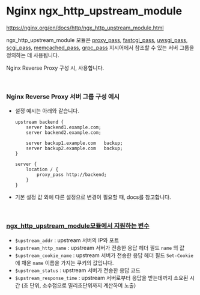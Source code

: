 # Nginx ngx_http_upstream_module

https://nginx.org/en/docs/http/ngx_http_upstream_module.html

ngx_http_upstream_module 모듈은 [proxy_pass](https://nginx.org/en/docs/http/ngx_http_proxy_module.html#proxy_pass), [fastcgi_pass](https://nginx.org/en/docs/http/ngx_http_fastcgi_module.html#fastcgi_pass), [uwsgi_pass](https://nginx.org/en/docs/http/ngx_http_uwsgi_module.html#uwsgi_pass), [scgi_pass](https://nginx.org/en/docs/http/ngx_http_scgi_module.html#scgi_pass), [memcached_pass](https://nginx.org/en/docs/http/ngx_http_memcached_module.html#memcached_pass), [grpc_pass](https://nginx.org/en/docs/http/ngx_http_grpc_module.html#grpc_pass) 지시어에서 참조할 수 있는 서버 그룹을 정의하는 데 사용됩니다.

Nginx Reverse Proxy 구성 시, 사용합니다.

<br>

### Nginx Reverse Proxy 서버 그룹 구성 예시

- 설정 예시는 아래와 같습니다.

  ```nginx
  upstream backend {
      server backend1.example.com;
      server backend2.example.com;
  
      server backup1.example.com   backup;
      server backup2.example.com   backup;
  }
  
  server {
      location / {
          proxy_pass http://backend;
      }
  }
  ```

- 기본 설정 값 외에 다른 설정으로 변경이 필요할 때, docs를 참고합니다.

<br>

### [ngx_http_upstream_module모듈에서 지원하는 변수](https://nginx.org/en/docs/http/ngx_http_upstream_module.html#variables)

- `$upstream_addr` : upstream 서버의 IP와 포트
- `$upstream_http_name` : upstream 서버가 전송한 응답 헤더 필드 `name` 의 값
- `$upstream_cookie_name` : upstream 서버가 전송한 응답 헤더 필드 `Set-Cookie` 에 채운 `name` 이름을 가지는 쿠키의 값입니다.
- `$upstream_status` : upstream 서버가 전송한 응답 코드
- `$upstream_response_time` : upstream 서버로부터 응답을 받는데까지 소요된 시간 (초 단위, 소수점으로 밀리초단위까지 계산하여 노출)

<br>